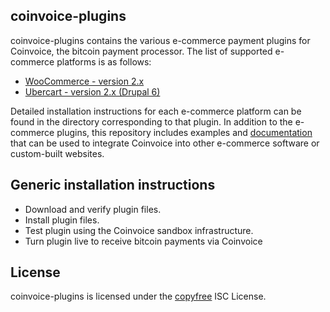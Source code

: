 coinvoice-plugins
-----------------
coinvoice-plugins contains the various e-commerce payment plugins for
Coinvoice, the bitcoin payment processor.  The list of supported e-commerce
platforms is as follows:
- [WooCommerce - version 2.x](https://github.com/conformal/coinvoice-plugins/tree/master/woocommerce)
- [Ubercart - version 2.x (Drupal 6)](https://github.com/conformal/coinvoice-plugins/tree/master/d6_ubercart)

Detailed installation instructions for each e-commerce platform can be found in
the directory corresponding to that plugin.  In addition to the e-commerce
plugins, this repository includes examples and
[documentation](https://github.com/conformal/coinvoice-plugins/blob/master/README-developers.md)
that can be used to integrate Coinvoice into other e-commerce software or
custom-built websites.

## Generic installation instructions
- Download and verify plugin files.
- Install plugin files.
- Test plugin using the Coinvoice sandbox infrastructure.
- Turn plugin live to receive bitcoin payments via Coinvoice

## License

coinvoice-plugins is licensed under the [copyfree](http://copyfree.org) ISC License.
